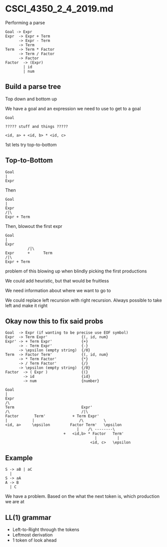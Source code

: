 # CSCI_4350_2_4_2019.md

Performing a parse

```
Goal -> Expr
Expr  -> Expr + Term
      -> Expr - Term
      -> Term
Term  -> Term * Factor
      -> Term / Factor
      -> Factor
Factor  -> (Expr)
        | id
        | num
```

## Build a parse tree

Top down and bottom up

We have a goal and an expression we need to use to get to a goal

```
Goal

????? stuff and things ?????

<id, a> + <id, b> * <id, c>
```

1st lets try top-to-bottom

## Top-to-Bottom

```
Goal
|
Expr
```

Then

```
Goal
|
Expr
/|\
Expr + Term
```

Then, blowout the first expr

```
Goal
|
Expr
          /|\
Expr      +      Term
/|\
Expr + Term
```

problem of this blowing up when blindly picking the first productions

We could add heuristic, but that would be fruitless

We need information about where we want to go to

We could replace left recursion with right recursion. Always possible to take left and make it right

## Okay now this to fix said probs

```
Goal  -> Expr (if wanting to be precise use EOF symbol)
Expr  -> Term Expr'               {(, id, num}
Expr' -> + Term Expr'             {+}
      -> - Term Expr'             {-}
      -> \epsilon (empty string)  {/0}
Term  -> Factor Term'             {(, id, num}
      -> * Term Factor'           {*}
      -> / Term Factor'           {/}
      -> \epsilon (empty string)  {/0}
Factor  -> ( Expr )               {(}
        -> id                     {id}
        -> num                    {number}
```

```
Goal
|
Expr
/\
Term                              Expr'
/\                                /|\
Factor       Term'            + Term Expr'
|           |                    /\         \
<id, a>     \epsilon         Factor Term'   \epsilon
                                |    /\ --------\
                          +   <id,b> * Factor   Term'
                                        |         |
                                      <id, c>   \epsilon
```

## Example

```
S -> aB | aC
  |
S -> aA
A -> B
  | C
```

We have a problem. Based on the what the next token is, which production we are at

## LL(1) grammar

* Left-to-Right through the tokens
* Leftmost derivation
* 1 token of look ahead
